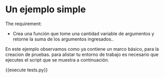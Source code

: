 Un ejemplo simple
================

The requirement:

  * Crea una función que tome una cantidad variable de argumentos
     y retorne la suma de los argumentos ingresados..

En este ejemplo observamos como ya contiene un marco básico, para la creacion de pruebas. 
para alistar tu entorno de trabajo es necesario que ejecutes el script que se muestra a continuación.

{{execute tests.py}}
